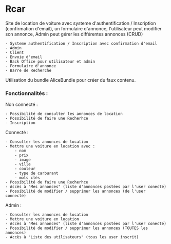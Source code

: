 # Rcar

Site de location de voiture avec systeme d'authentification / Inscription 
(confirmation d'email), un formulaire d'annonce, l'utilisateur peut modifier son annonce, Admin peut gérer les différentes annonces (CRUD)

	- Systeme authentification / Inscription avec confirmation d'email
	- Admin
	- Client 
	- Envoie d'email
	- Back Office pour utilisateur et admin
	- Formulaire d'annonce 
	- Barre de Recherche
	
Utilisation du bundle AliceBundle pour créer du faux contenu.

### Fonctionnalités :

Non connecté : 

    - Possibilité de consulter les annonces de location
    - Possibilité de faire une Recherhce
    - Inscription
    
Connecté :

    - Consulter les annonces de location
    - Mettre une voiture en location avec :
        - nom
        - prix
        - image
        - ville
        - couleur
        - type de carburant 
        - mots clés
    - Possibilité de faire une Recherhce
    - Accès à "Mes annonces" (liste d'annonces postées par l'user conecté)
    - Possibilité de modifier / supprimer les annonces (de l'user connecté)   
    
Admin :

    - Consulter les annonces de location
    - Mettre une voiture en location
    - Accès à "Mes annonces" (liste d'annonces postées par l'user conecté)
    - Possibilité de modifier / supprimer les annonces (TOUTES les annonces) 
    - Accès à "Liste des utilisateurs" (tous les user inscrit)